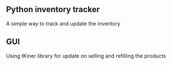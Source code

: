 ## Python inventory tracker 

A simple way to track and update the inventory 

## GUI

Using tKiner library for update on selling and refilling the products 


